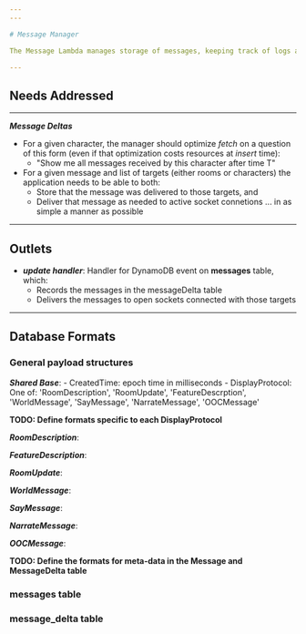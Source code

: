 ```yaml
---
---

# Message Manager

The Message Lambda manages storage of messages, keeping track of logs and character history.

---
```


## Needs Addressed

---

***Message Deltas***
- For a given character, the manager should optimize *fetch* on a question of this form (even if
that optimization costs resources at *insert* time):
    - "Show me all messages received by this character after time T"
- For a given message and list of targets (either rooms or characters) the application needs to
be able to both:
    - Store that the message was delivered to those targets, and
    - Deliver that message as needed to active socket connetions
... in as simple a manner as possible

---

## Outlets

- ***update handler***: Handler for DynamoDB event on **messages** table, which:
    - Records the messages in the messageDelta table
    - Delivers the messages to open sockets connected with those targets

---

## Database Formats

### General payload structures

***Shared Base***:
    - CreatedTime: epoch time in milliseconds
    - DisplayProtocol:  One of: 'RoomDescription', 'RoomUpdate', 'FeatureDescrption', 'WorldMessage', 'SayMessage', 'NarrateMessage', 'OOCMessage'

**TODO: Define formats specific to each DisplayProtocol**

***RoomDescription***:

***FeatureDescription***:

***RoomUpdate***:

***WorldMessage***:

***SayMessage***:

***NarrateMessage***:

***OOCMessage***:

**TODO: Define the formats for meta-data in the Message and MessageDelta table**

### messages table

### message_delta table